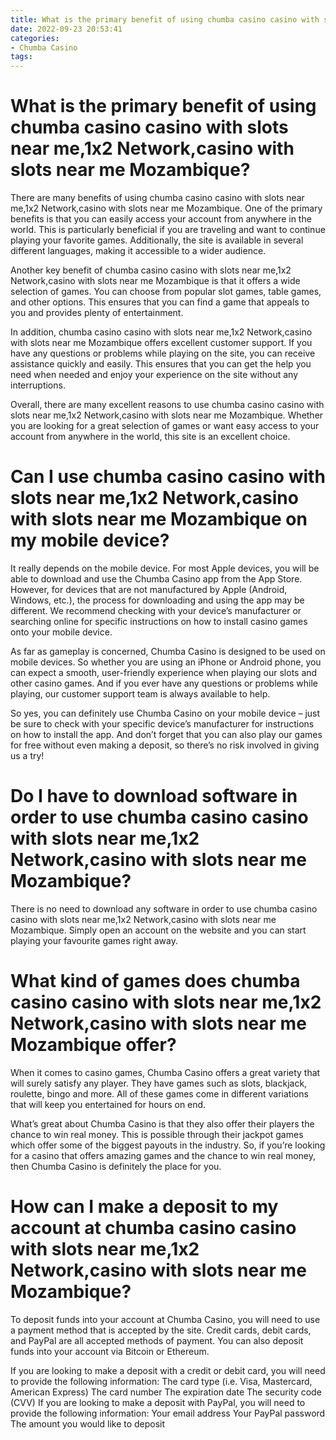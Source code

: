 ```yaml
---
title: What is the primary benefit of using chumba casino casino with slots near me,1x2 Network,casino with slots near me Mozambique
date: 2022-09-23 20:53:41
categories:
- Chumba Casino
tags:
---
```



#  What is the primary benefit of using chumba casino casino with slots near me,1x2 Network,casino with slots near me Mozambique?

There are many benefits of using chumba casino casino with slots near me,1x2 Network,casino with slots near me Mozambique. One of the primary benefits is that you can easily access your account from anywhere in the world. This is particularly beneficial if you are traveling and want to continue playing your favorite games. Additionally, the site is available in several different languages, making it accessible to a wider audience.

Another key benefit of chumba casino casino with slots near me,1x2 Network,casino with slots near me Mozambique is that it offers a wide selection of games. You can choose from popular slot games, table games, and other options. This ensures that you can find a game that appeals to you and provides plenty of entertainment.

In addition, chumba casino casino with slots near me,1x2 Network,casino with slots near me Mozambique offers excellent customer support. If you have any questions or problems while playing on the site, you can receive assistance quickly and easily. This ensures that you can get the help you need when needed and enjoy your experience on the site without any interruptions.

Overall, there are many excellent reasons to use chumba casino casino with slots near me,1x2 Network,casino with slots near me Mozambique. Whether you are looking for a great selection of games or want easy access to your account from anywhere in the world, this site is an excellent choice.

#  Can I use chumba casino casino with slots near me,1x2 Network,casino with slots near me Mozambique on my mobile device?

It really depends on the mobile device. For most Apple devices, you will be able to download and use the Chumba Casino app from the App Store. However, for devices that are not manufactured by Apple (Android, Windows, etc.), the process for downloading and using the app may be different. We recommend checking with your device’s manufacturer or searching online for specific instructions on how to install casino games onto your mobile device.

As far as gameplay is concerned, Chumba Casino is designed to be used on mobile devices. So whether you are using an iPhone or Android phone, you can expect a smooth, user-friendly experience when playing our slots and other casino games. And if you ever have any questions or problems while playing, our customer support team is always available to help.

So yes, you can definitely use Chumba Casino on your mobile device – just be sure to check with your specific device’s manufacturer for instructions on how to install the app. And don’t forget that you can also play our games for free without even making a deposit, so there’s no risk involved in giving us a try!

#  Do I have to download software in order to use chumba casino casino with slots near me,1x2 Network,casino with slots near me Mozambique?

There is no need to download any software in order to use chumba casino casino with slots near me,1x2 Network,casino with slots near me Mozambique. Simply open an account on the website and you can start playing your favourite games right away.

#  What kind of games does chumba casino casino with slots near me,1x2 Network,casino with slots near me Mozambique offer?

When it comes to casino games, Chumba Casino offers a great variety that will surely satisfy any player. They have games such as slots, blackjack, roulette, bingo and more. All of these games come in different variations that will keep you entertained for hours on end.

What’s great about Chumba Casino is that they also offer their players the chance to win real money. This is possible through their jackpot games which offer some of the biggest payouts in the industry. So, if you’re looking for a casino that offers amazing games and the chance to win real money, then Chumba Casino is definitely the place for you.

#  How can I make a deposit to my account at chumba casino casino with slots near me,1x2 Network,casino with slots near me Mozambique?

To deposit funds into your account at Chumba Casino, you will need to use a payment method that is accepted by the site. Credit cards, debit cards, and PayPal are all accepted methods of payment. You can also deposit funds into your account via Bitcoin or Ethereum.

If you are looking to make a deposit with a credit or debit card, you will need to provide the following information:
The card type (i.e. Visa, Mastercard, American Express)
The card number
The expiration date
The security code (CVV)
If you are looking to make a deposit with PayPal, you will need to provide the following information:
Your email address
Your PayPal password
The amount you would like to deposit
